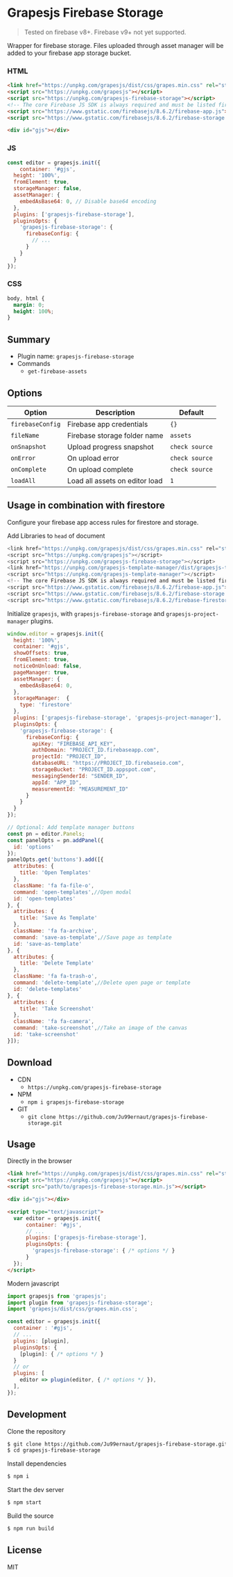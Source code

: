 # Grapesjs Firebase Storage

> Tested on firebase v8+. Firebase v9+ not yet supported.

Wrapper for firebase storage. Files uploaded through asset manager will be added to your firebase app storage bucket.

### HTML
```html
<link href="https://unpkg.com/grapesjs/dist/css/grapes.min.css" rel="stylesheet">
<script src="https://unpkg.com/grapesjs"></script>
<script src="https://unpkg.com/grapesjs-firebase-storage"></script>
<!-- The core Firebase JS SDK is always required and must be listed first -->
<script src="https://www.gstatic.com/firebasejs/8.6.2/firebase-app.js"></script>
<script src="https://www.gstatic.com/firebasejs/8.6.2/firebase-storage.js"></script>

<div id="gjs"></div>
```

### JS
```js
const editor = grapesjs.init({
	container: '#gjs',
  height: '100%',
  fromElement: true,
  storageManager: false,
  assetManager: {
    embedAsBase64: 0, // Disable base64 encoding 
  },
  plugins: ['grapesjs-firebase-storage'],
  pluginsOpts: {
    'grapesjs-firebase-storage': {
      firebaseConfig: {
        // ...
      }
    }
  }
});
```

### CSS
```css
body, html {
  margin: 0;
  height: 100%;
}
```


## Summary

* Plugin name: `grapesjs-firebase-storage`
* Commands
    * `get-firebase-assets`



## Options

| Option | Description | Default |
|-|-|-
| `firebaseConfig` | Firebase app credentials | `{}` |
| `fileName` | Firebase storage folder name | `assets` |
| `onSnapshot` | Upload progress snapshot | `check source` |
| `onError` | On upload error | `check source` |
| `onComplete` | On upload complete | `check source` |
| `loadAll` | Load all assets on editor load | `1` |


## Usage in combination with firestore

Configure your firebase app access rules for firestore and storage.

Add Libraries to `head` of document

```js
<link href="https://unpkg.com/grapesjs/dist/css/grapes.min.css" rel="stylesheet">
<script src="https://unpkg.com/grapesjs"></script>
<script src="https://unpkg.com/grapesjs-firebase-storage"></script>
<link href="https://unpkg.com/grapesjs-template-manager/dist/grapesjs-template-manager.min.css" rel="stylesheet">
<script src="https://unpkg.com/grapesjs-template-manager"></script>
<!-- The core Firebase JS SDK is always required and must be listed first -->
<script src="https://www.gstatic.com/firebasejs/8.6.2/firebase-app.js"></script>
<script src="https://www.gstatic.com/firebasejs/8.6.2/firebase-storage.js"></script>
<script src="https://www.gstatic.com/firebasejs/8.6.2/firebase-firestore.js"></script>
```

Initialize `grapesjs`, with `grapesjs-firebase-storage` and `grapesjs-project-manager` plugins.

```js
window.editor = grapesjs.init({
  height: '100%',
  container: '#gjs',
  showOffsets: true,
  fromElement: true,
  noticeOnUnload: false,
  pageManager: true,
  assetManager: {
    embedAsBase64: 0,
  },
  storageManager:  {
    type: 'firestore'
  },
  plugins: ['grapesjs-firebase-storage', 'grapesjs-project-manager'],
  pluginsOpts: {
    'grapesjs-firebase-storage': {
      firebaseConfig: {
        apiKey: "FIREBASE_API_KEY",
        authDomain: "PROJECT_ID.firebaseapp.com",
        projectId: "PROJECT_ID",
        databaseURL: "https://PROJECT_ID.firebaseio.com",
        storageBucket: "PROJECT_ID.appspot.com",
        messagingSenderId: "SENDER_ID",
        appId: "APP_ID",
        measurementId: "MEASUREMENT_ID"
      }
    }
  }
});

// Optional: Add template manager buttons
const pn = editor.Panels;
const panelOpts = pn.addPanel({
  id: 'options'
});
panelOpts.get('buttons').add([{
  attributes: {
    title: 'Open Templates'
  },
  className: 'fa fa-file-o',
  command: 'open-templates',//Open modal 
  id: 'open-templates'
}, {
  attributes: {
    title: 'Save As Template'
  },
  className: 'fa fa-archive',
  command: 'save-as-template',//Save page as template
  id: 'save-as-template'
}, {
  attributes: {
    title: 'Delete Template'
  },
  className: 'fa fa-trash-o',
  command: 'delete-template',//Delete open page or template
  id: 'delete-templates'
}, {
  attributes: {
    title: 'Take Screenshot'
  },
  className: 'fa fa-camera',
  command: 'take-screenshot',//Take an image of the canvas
  id: 'take-screenshot'
}]);
```


## Download

* CDN
  * `https://unpkg.com/grapesjs-firebase-storage`
* NPM
  * `npm i grapesjs-firebase-storage`
* GIT
  * `git clone https://github.com/Ju99ernaut/grapesjs-firebase-storage.git`



## Usage

Directly in the browser
```html
<link href="https://unpkg.com/grapesjs/dist/css/grapes.min.css" rel="stylesheet"/>
<script src="https://unpkg.com/grapesjs"></script>
<script src="path/to/grapesjs-firebase-storage.min.js"></script>

<div id="gjs"></div>

<script type="text/javascript">
  var editor = grapesjs.init({
      container: '#gjs',
      // ...
      plugins: ['grapesjs-firebase-storage'],
      pluginsOpts: {
        'grapesjs-firebase-storage': { /* options */ }
      }
  });
</script>
```

Modern javascript
```js
import grapesjs from 'grapesjs';
import plugin from 'grapesjs-firebase-storage';
import 'grapesjs/dist/css/grapes.min.css';

const editor = grapesjs.init({
  container : '#gjs',
  // ...
  plugins: [plugin],
  pluginsOpts: {
    [plugin]: { /* options */ }
  }
  // or
  plugins: [
    editor => plugin(editor, { /* options */ }),
  ],
});
```



## Development

Clone the repository

```sh
$ git clone https://github.com/Ju99ernaut/grapesjs-firebase-storage.git
$ cd grapesjs-firebase-storage
```

Install dependencies

```sh
$ npm i
```

Start the dev server

```sh
$ npm start
```

Build the source

```sh
$ npm run build
```



## License

MIT

